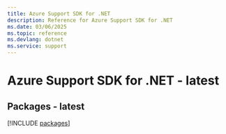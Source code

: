 ```yaml
---
title: Azure Support SDK for .NET
description: Reference for Azure Support SDK for .NET
ms.date: 03/06/2025
ms.topic: reference
ms.devlang: dotnet
ms.service: support
---
```

# Azure Support SDK for .NET - latest
## Packages - latest
[!INCLUDE [packages](support-index.md)]